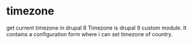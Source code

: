 # timezone
get current timezone in drupal 8
 Timezone is drupal 9 custom module. It contains a configuration form where i can set timezone of country. 
